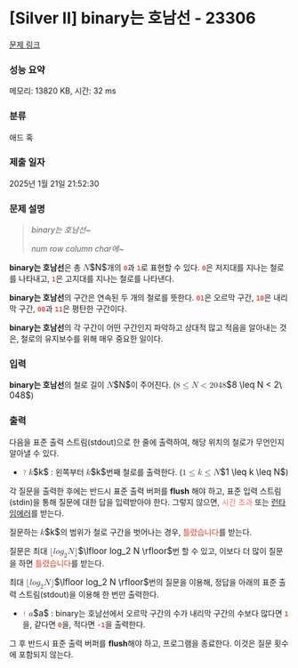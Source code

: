 # [Silver II] binary는 호남선 - 23306 

[문제 링크](https://www.acmicpc.net/problem/23306) 

### 성능 요약

메모리: 13820 KB, 시간: 32 ms

### 분류

애드 혹

### 제출 일자

2025년 1월 21일 21:52:30

### 문제 설명

<blockquote>
<p><em>binary는 호남선~</em></p>

<p><em>num row column char에~</em></p>
</blockquote>

<p><strong>binary는 호남선</strong>은 총 <mjx-container class="MathJax" jax="CHTML" style="font-size: 109%; position: relative;"><mjx-math class="MJX-TEX" aria-hidden="true"><mjx-mi class="mjx-i"><mjx-c class="mjx-c1D441 TEX-I"></mjx-c></mjx-mi></mjx-math><mjx-assistive-mml unselectable="on" display="inline"><math xmlns="http://www.w3.org/1998/Math/MathML"><mi>N</mi></math></mjx-assistive-mml><span aria-hidden="true" class="no-mathjax mjx-copytext">$N$</span></mjx-container>개의 <strong><span style="color:#e74c3c;"><code>0</code></span></strong>과 <strong><span style="color:#e74c3c;"><code>1</code></span></strong>로 표현할 수 있다. <strong><span style="color:#e74c3c;"><code>0</code></span></strong>은 저지대를 지나는 철로를 나타내고, <strong><span style="color:#e74c3c;"><code>1</code></span></strong>은 고지대를 지나는 철로를 나타낸다.</p>

<p><strong>binary는 호남선</strong>의 구간은 연속된 두 개의 철로를 뜻한다. <strong><span style="color:#e74c3c;"><code>01</code></span></strong>은 오르막 구간, <strong><span style="color:#e74c3c;"><code>10</code></span></strong>은 내리막 구간, <strong><span style="color:#e74c3c;"><code>00</code></span></strong>과 <strong><span style="color:#e74c3c;"><code>11</code></span></strong>은 평탄한 구간이다.</p>

<p><strong>binary는 호남선</strong>의 각 구간이 어떤 구간인지 파악하고 상대적 많고 적음을 알아내는 것은, 철로의 유지보수를 위해 매우 중요한 일이다.</p>

### 입력 

 <p><strong>binary는 호남선</strong>의 철로 길이 <mjx-container class="MathJax" jax="CHTML" style="font-size: 109%; position: relative;"><mjx-math class="MJX-TEX" aria-hidden="true"><mjx-mi class="mjx-i"><mjx-c class="mjx-c1D441 TEX-I"></mjx-c></mjx-mi></mjx-math><mjx-assistive-mml unselectable="on" display="inline"><math xmlns="http://www.w3.org/1998/Math/MathML"><mi>N</mi></math></mjx-assistive-mml><span aria-hidden="true" class="no-mathjax mjx-copytext">$N$</span></mjx-container>이 주어진다. (<mjx-container class="MathJax" jax="CHTML" style="font-size: 109%; position: relative;"><mjx-math class="MJX-TEX" aria-hidden="true"><mjx-mn class="mjx-n"><mjx-c class="mjx-c38"></mjx-c></mjx-mn><mjx-mo class="mjx-n" space="4"><mjx-c class="mjx-c2264"></mjx-c></mjx-mo><mjx-mi class="mjx-i" space="4"><mjx-c class="mjx-c1D441 TEX-I"></mjx-c></mjx-mi><mjx-mo class="mjx-n" space="4"><mjx-c class="mjx-c3C"></mjx-c></mjx-mo><mjx-mn class="mjx-n" space="4"><mjx-c class="mjx-c32"></mjx-c></mjx-mn><mjx-mtext class="mjx-n"><mjx-c class="mjx-cA0"></mjx-c></mjx-mtext><mjx-mn class="mjx-n"><mjx-c class="mjx-c30"></mjx-c><mjx-c class="mjx-c34"></mjx-c><mjx-c class="mjx-c38"></mjx-c></mjx-mn></mjx-math><mjx-assistive-mml unselectable="on" display="inline"><math xmlns="http://www.w3.org/1998/Math/MathML"><mn>8</mn><mo>≤</mo><mi>N</mi><mo><</mo><mn>2</mn><mtext> </mtext><mn>048</mn></math></mjx-assistive-mml><span aria-hidden="true" class="no-mathjax mjx-copytext">$8 \leq N < 2\ 048$</span></mjx-container>)</p>

### 출력 

 <p>다음을 표준 출력 스트림(stdout)으로 한 줄에 출력하여, 해당 위치의 철로가 무언인지 알아낼 수 있다.</p>

<ul>
	<li><span style="color:#e74c3c;"><code>?</code></span> <mjx-container class="MathJax" jax="CHTML" style="font-size: 109%; position: relative;"><mjx-math class="MJX-TEX" aria-hidden="true"><mjx-mi class="mjx-i"><mjx-c class="mjx-c1D458 TEX-I"></mjx-c></mjx-mi></mjx-math><mjx-assistive-mml unselectable="on" display="inline"><math xmlns="http://www.w3.org/1998/Math/MathML"><mi>k</mi></math></mjx-assistive-mml><span aria-hidden="true" class="no-mathjax mjx-copytext">$k$</span></mjx-container> : 왼쪽부터 <mjx-container class="MathJax" jax="CHTML" style="font-size: 109%; position: relative;"><mjx-math class="MJX-TEX" aria-hidden="true"><mjx-mi class="mjx-i"><mjx-c class="mjx-c1D458 TEX-I"></mjx-c></mjx-mi></mjx-math><mjx-assistive-mml unselectable="on" display="inline"><math xmlns="http://www.w3.org/1998/Math/MathML"><mi>k</mi></math></mjx-assistive-mml><span aria-hidden="true" class="no-mathjax mjx-copytext">$k$</span></mjx-container>번째 철로를 출력한다. (<mjx-container class="MathJax" jax="CHTML" style="font-size: 109%; position: relative;"><mjx-math class="MJX-TEX" aria-hidden="true"><mjx-mn class="mjx-n"><mjx-c class="mjx-c31"></mjx-c></mjx-mn><mjx-mo class="mjx-n" space="4"><mjx-c class="mjx-c2264"></mjx-c></mjx-mo><mjx-mi class="mjx-i" space="4"><mjx-c class="mjx-c1D458 TEX-I"></mjx-c></mjx-mi><mjx-mo class="mjx-n" space="4"><mjx-c class="mjx-c2264"></mjx-c></mjx-mo><mjx-mi class="mjx-i" space="4"><mjx-c class="mjx-c1D441 TEX-I"></mjx-c></mjx-mi></mjx-math><mjx-assistive-mml unselectable="on" display="inline"><math xmlns="http://www.w3.org/1998/Math/MathML"><mn>1</mn><mo>≤</mo><mi>k</mi><mo>≤</mo><mi>N</mi></math></mjx-assistive-mml><span aria-hidden="true" class="no-mathjax mjx-copytext">$1 \leq k \leq N$</span></mjx-container>)</li>
</ul>

<p>각 질문을 출력한 후에는 반드시 표준 출력 버퍼를 <strong>flush</strong> 해야 하고, 표준 입력 스트림(stdin)을 통해 질문에 대한 답을 입력받아야 한다. 그렇지 않으면, <span style="color:#fa7268;">시간 초과</span> 또는 <u>런타임에러</u>를 받는다.</p>

<p>질문하는 <mjx-container class="MathJax" jax="CHTML" style="font-size: 109%; position: relative;"><mjx-math class="MJX-TEX" aria-hidden="true"><mjx-mi class="mjx-i"><mjx-c class="mjx-c1D458 TEX-I"></mjx-c></mjx-mi></mjx-math><mjx-assistive-mml unselectable="on" display="inline"><math xmlns="http://www.w3.org/1998/Math/MathML"><mi>k</mi></math></mjx-assistive-mml><span aria-hidden="true" class="no-mathjax mjx-copytext">$k$</span></mjx-container>의 범위가 철로 구간을 벗어나는 경우, <span style="color:#dd4124;">틀렸습니다</span>를 받는다.</p>

<p>질문은 최대 <mjx-container class="MathJax" jax="CHTML" style="font-size: 109%; position: relative;"><mjx-math class="MJX-TEX" aria-hidden="true"><mjx-mo class="mjx-n"><mjx-c class="mjx-c230A"></mjx-c></mjx-mo><mjx-mi class="mjx-i"><mjx-c class="mjx-c1D459 TEX-I"></mjx-c></mjx-mi><mjx-mi class="mjx-i"><mjx-c class="mjx-c1D45C TEX-I"></mjx-c></mjx-mi><mjx-msub><mjx-mi class="mjx-i"><mjx-c class="mjx-c1D454 TEX-I"></mjx-c></mjx-mi><mjx-script style="vertical-align: -0.15em;"><mjx-mn class="mjx-n" size="s"><mjx-c class="mjx-c32"></mjx-c></mjx-mn></mjx-script></mjx-msub><mjx-mi class="mjx-i"><mjx-c class="mjx-c1D441 TEX-I"></mjx-c></mjx-mi><mjx-mo class="mjx-n"><mjx-c class="mjx-c230B"></mjx-c></mjx-mo></mjx-math><mjx-assistive-mml unselectable="on" display="inline"><math xmlns="http://www.w3.org/1998/Math/MathML"><mo fence="false" stretchy="false">⌊</mo><mi>l</mi><mi>o</mi><msub><mi>g</mi><mn>2</mn></msub><mi>N</mi><mo fence="false" stretchy="false">⌋</mo></math></mjx-assistive-mml><span aria-hidden="true" class="no-mathjax mjx-copytext">$\lfloor log_2 N \rfloor$</span></mjx-container>번 할 수 있고, 이보다 더 많이 질문을 하면 <span style="color:#dd4124;">틀렸습니다</span>를 받는다.</p>

<p>최대 <mjx-container class="MathJax" jax="CHTML" style="font-size: 109%; position: relative;"><mjx-math class="MJX-TEX" aria-hidden="true"><mjx-mo class="mjx-n"><mjx-c class="mjx-c230A"></mjx-c></mjx-mo><mjx-mi class="mjx-i"><mjx-c class="mjx-c1D459 TEX-I"></mjx-c></mjx-mi><mjx-mi class="mjx-i"><mjx-c class="mjx-c1D45C TEX-I"></mjx-c></mjx-mi><mjx-msub><mjx-mi class="mjx-i"><mjx-c class="mjx-c1D454 TEX-I"></mjx-c></mjx-mi><mjx-script style="vertical-align: -0.15em;"><mjx-mn class="mjx-n" size="s"><mjx-c class="mjx-c32"></mjx-c></mjx-mn></mjx-script></mjx-msub><mjx-mi class="mjx-i"><mjx-c class="mjx-c1D441 TEX-I"></mjx-c></mjx-mi><mjx-mo class="mjx-n"><mjx-c class="mjx-c230B"></mjx-c></mjx-mo></mjx-math><mjx-assistive-mml unselectable="on" display="inline"><math xmlns="http://www.w3.org/1998/Math/MathML"><mo fence="false" stretchy="false">⌊</mo><mi>l</mi><mi>o</mi><msub><mi>g</mi><mn>2</mn></msub><mi>N</mi><mo fence="false" stretchy="false">⌋</mo></math></mjx-assistive-mml><span aria-hidden="true" class="no-mathjax mjx-copytext">$\lfloor log_2 N \rfloor$</span></mjx-container>번의 질문을 이용해, 정답을 아래의 표준 출력 스트림(stdout)을 이용해 한 번만 출력한다.</p>

<ul>
	<li><span style="color:#e74c3c;"><code>!</code></span> <mjx-container class="MathJax" jax="CHTML" style="font-size: 109%; position: relative;"><mjx-math class="MJX-TEX" aria-hidden="true"><mjx-mi class="mjx-i"><mjx-c class="mjx-c1D44E TEX-I"></mjx-c></mjx-mi></mjx-math><mjx-assistive-mml unselectable="on" display="inline"><math xmlns="http://www.w3.org/1998/Math/MathML"><mi>a</mi></math></mjx-assistive-mml><span aria-hidden="true" class="no-mathjax mjx-copytext">$a$</span></mjx-container> : binary는 호남선에서 오르막 구간의 수가 내리막 구간의 수보다 많다면 <strong><span style="color:#e74c3c;"><code>1</code></span></strong>을, 같다면 <strong><span style="color:#e74c3c;"><code>0</code></span></strong>을, 적다면 <strong><span style="color:#e74c3c;"><code>-1</code></span></strong>을 출력한다.</li>
</ul>

<p>그 후 반드시 표준 출력 버퍼를 <strong>flush</strong>해야 하고, 프로그램을 종료한다. 이것은 질문 횟수에 포함되지 않는다.</p>

